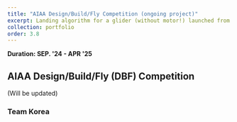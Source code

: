 ```yaml
---
title: "AIAA Design/Build/Fly Competition (ongoing project)"
excerpt: Landing algorithm for a glider (without motor!) launched from a mothership at a 100m altitude <br/><img src='/images/portfolio_img/aiaa_test.gif' width='500'> <br/> SITL results <br/>  <img src='/images/portfolio_img/aiaa_gwanak.png' width='500'>
collection: portfolio
order: 3.8
---
```


**Duration: SEP. '24 - APR '25**
## AIAA Design/Build/Fly (DBF) Competition

(Will be updated)

### Team Korea
